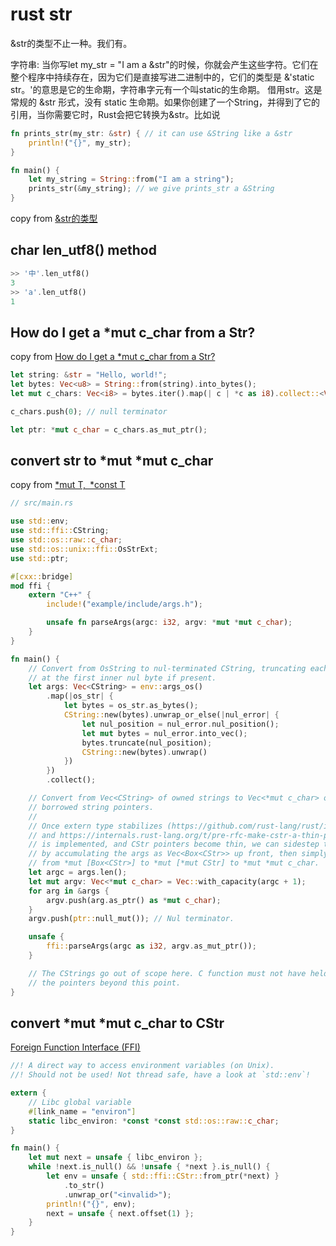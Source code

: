 # rust str

&str的类型不止一种。我们有。

字符串: 当你写let my_str = "I am a &str"的时候，你就会产生这些字符。它们在整个程序中持续存在，因为它们是直接写进二进制中的，它们的类型是 &'static str。'的意思是它的生命期，字符串字元有一个叫static的生命期。
借用str。这是常规的 &str 形式，没有 static 生命期。如果你创建了一个String，并得到了它的引用，当你需要它时，Rust会把它转换为&str。比如说

``` rust
fn prints_str(my_str: &str) { // it can use &String like a &str
    println!("{}", my_str);
}

fn main() {
    let my_string = String::from("I am a string");
    prints_str(&my_string); // we give prints_str a &String
}
```

copy from [&str的类型](https://kumakichi.github.io/easy_rust_chs/Chapter_39.html)

## char len_utf8() method

``` rust
>> '中'.len_utf8()
3
>> 'a'.len_utf8()
1
```

## How do I get a *mut c_char from a Str?

copy from [How do I get a *mut c_char from a Str?](https://stackoverflow.com/questions/28094636/how-do-i-get-a-mut-c-char-from-a-str)
``` rust
let string: &str = "Hello, world!";
let bytes: Vec<u8> = String::from(string).into_bytes();
let mut c_chars: Vec<i8> = bytes.iter().map(| c | *c as i8).collect::<Vec<i8>>();

c_chars.push(0); // null terminator

let ptr: *mut c_char = c_chars.as_mut_ptr();
```

## convert str to *mut *mut c_char

copy from [*mut T, *const T](https://cxx.rs/binding/rawptr.html)
``` rust
// src/main.rs

use std::env;
use std::ffi::CString;
use std::os::raw::c_char;
use std::os::unix::ffi::OsStrExt;
use std::ptr;

#[cxx::bridge]
mod ffi {
    extern "C++" {
        include!("example/include/args.h");

        unsafe fn parseArgs(argc: i32, argv: *mut *mut c_char);
    }
}

fn main() {
    // Convert from OsString to nul-terminated CString, truncating each argument
    // at the first inner nul byte if present.
    let args: Vec<CString> = env::args_os()
        .map(|os_str| {
            let bytes = os_str.as_bytes();
            CString::new(bytes).unwrap_or_else(|nul_error| {
                let nul_position = nul_error.nul_position();
                let mut bytes = nul_error.into_vec();
                bytes.truncate(nul_position);
                CString::new(bytes).unwrap()
            })
        })
        .collect();

    // Convert from Vec<CString> of owned strings to Vec<*mut c_char> of
    // borrowed string pointers.
    //
    // Once extern type stabilizes (https://github.com/rust-lang/rust/issues/43467)
    // and https://internals.rust-lang.org/t/pre-rfc-make-cstr-a-thin-pointer/6258
    // is implemented, and CStr pointers become thin, we can sidestep this step
    // by accumulating the args as Vec<Box<CStr>> up front, then simply casting
    // from *mut [Box<CStr>] to *mut [*mut CStr] to *mut *mut c_char.
    let argc = args.len();
    let mut argv: Vec<*mut c_char> = Vec::with_capacity(argc + 1);
    for arg in &args {
        argv.push(arg.as_ptr() as *mut c_char);
    }
    argv.push(ptr::null_mut()); // Nul terminator.

    unsafe {
        ffi::parseArgs(argc as i32, argv.as_mut_ptr());
    }

    // The CStrings go out of scope here. C function must not have held on to
    // the pointers beyond this point.
}
```

## convert *mut *mut c_char to CStr
[Foreign Function Interface (FFI)](https://anssi-fr.github.io/rust-guide/07_ffi.html)

``` rust
//! A direct way to access environment variables (on Unix).
//! Should not be used! Not thread safe, have a look at `std::env`!

extern {
    // Libc global variable
    #[link_name = "environ"]
    static libc_environ: *const *const std::os::raw::c_char;
}

fn main() {
    let mut next = unsafe { libc_environ };
    while !next.is_null() && !unsafe { *next }.is_null() {
        let env = unsafe { std::ffi::CStr::from_ptr(*next) }
            .to_str()
            .unwrap_or("<invalid>");
        println!("{}", env);
        next = unsafe { next.offset(1) };
    }
}
```
